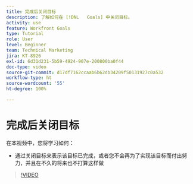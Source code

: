 ```yaml
---
title: 完成后关闭目标
description: 了解如何在 [!DNL   Goals] 中关闭目标。
activity: use
feature: Workfront Goals
type: Tutorial
role: User
level: Beginner
team: Technical Marketing
jira: KT-8926
exl-id: 6d31d231-5b59-4924-907e-200800ba0f44
doc-type: video
source-git-commit: d17df7162ccaab6b62db34209f50131927c0a532
workflow-type: ht
source-wordcount: '55'
ht-degree: 100%

---
```


# 完成后关闭目标

在本视频中，您将学习如何：

* 通过关闭目标来表示该目标已完成，或者您不会再为了实现该目标而付出努力，并且在不久的将来也不打算这样做

>[!VIDEO](https://video.tv.adobe.com/v/3415939/?quality=12&learn=on&enablevpops&captions=chi_hans)
